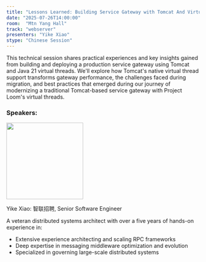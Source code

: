 ```yaml
---
title: "Lessons Learned: Building Service Gateway with Tomcat And Virtual Threads"
date: "2025-07-26T14:00:00"
room:  "Mtn Yang Hall"
track: "webserver"
presenters: "Yike Xiao"
stype: "Chinese Session"
---
```


This technical session shares practical experiences and key insights gained from building and deploying a production service gateway using Tomcat and Java 21 virtual threads. We'll explore how Tomcat's native virtual thread support transforms gateway performance, the challenges faced during migration, and best practices that emerged during our journey of modernizing a traditional Tomcat-based service gateway with Project Loom's virtual threads.

### Speakers:


<img src="https://sessionize.com/image/3cdf-400o400o1-fFUnsGQVJZX8XbLKVe2HQD.jpg" width="200" /><br/>

Yike Xiao: 智联招聘, Senior Software Engineer

A veteran distributed systems architect with over a five years of hands-on experience in:
- Extensive experience architecting and scaling RPC frameworks
- Deep expertise in messaging middleware optimization and evolution
- Specialized in governing large-scale distributed systems